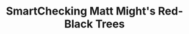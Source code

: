 ---
title: SmartChecking Matt Might's Red-Black Trees
url: http://leepike.wordpress.com/2014/08/20/smartchecking-matt-mights-red-black-trees/
authors:
- Lee Pike
type: article
tags:
- SmartCheck
- testing
doHaskell-type: blog post
dohaskell-year: 2014
---